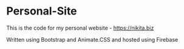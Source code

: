# Personal-Site

This is the code for my personal website - https://nikita.biz 

Written using Bootstrap and Animate.CSS and hosted using Firebase

